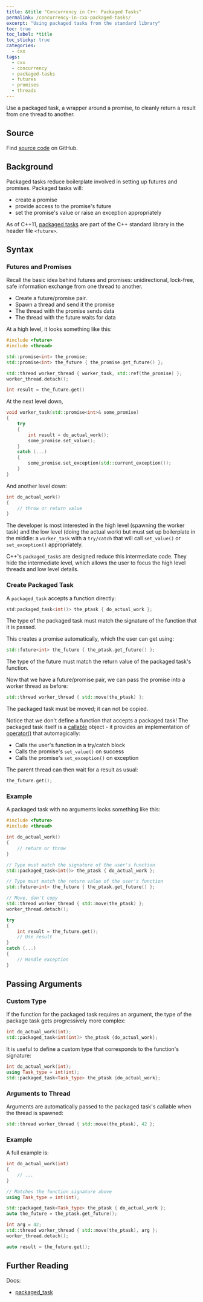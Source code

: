 ```yaml
---
title: &title "Concurrency in C++: Packaged Tasks"
permalink: /concurrency-in-cxx-packaged-tasks/
excerpt: "Using packaged tasks from the standard library"
toc: true
toc_label: *title
toc_sticky: true
categories:
  - cxx
tags:
  - cxx
  - concurrency
  - packaged-tasks
  - futures
  - promises
  - threads
---
```


Use a packaged task, a wrapper around a promise, to cleanly return a result from one thread to another.


## Source

Find [source code](https://github.com/KevinWMatthews/cxx-concurrency) on GitHub.


## Background

Packaged tasks reduce boilerplate involved in setting up futures and promises. Packaged tasks will:
  * create a promise
  * provide access to the promise's future
  * set the promise's value or raise an exception appropriately

As of C++11, [packaged tasks](https://en.cppreference.com/w/cpp/thread/packaged_task) are part of the C++ standard library in the header file `<future>`.


## Syntax


### Futures and Promises

Recall the basic idea behind futures and promises: unidirectional, lock-free, safe information exchange from one thread to another.

  * Create a future/promise pair.
  * Spawn a thread and send it the promise
  * The thread with the promise sends data
  * The thread with the future waits for data

At a high level, it looks something like this:

```c++
#include <future>
#include <thread>

std::promise<int> the_promise;
std::promise<int> the_future { the_promise.get_future() };

std::thread worker_thread { worker_task, std::ref(the_promise) };
worker_thread.detach();

int result = the_future.get()
```

At the next level down,

```c++
void worker_task(std::promise<int>& some_promise)
{
    try
    {
        int result = do_actual_work();
        some_promise.set_value();
    }
    catch (...)
    {
        some_promise.set_exception(std::current_exception());
    }
}
```

And another level down:

```c++
int do_actual_work()
{
    // throw or return value
}
```

The developer is most interested in the high level (spawning the worker task) and the low level (doing the actual work) but must set up boilerplate in the middle: a `worker_task` with a `try/catch` that will call `set_value()` or `set_exception()` appropriately.

C++'s `packaged_task`s are designed reduce this intermediate code. They hide the intermediate level, which allows the user to focus the high level threads and low level details.


### Create Packaged Task

A `packaged_task` accepts a function directly:

```c++
std:packaged_task<int()> the_ptask { do_actual_work };
```

The type of the packaged task must match the signature of the function that it is passed.

This creates a promise automatically, which the user can get using:

```c++
std::future<int> the_future { the_ptask.get_future() };
```

The type of the future must match the return value of the packaged task's function.

Now that we have a future/promise pair, we can pass the promise into a worker thread as before:

```c++
std::thread worker_thread { std::move(the_ptask) };
```

The packaged task must be moved; it can not be copied.

Notice that we don't define a function that accepts a packaged task!
The packaged task itself is a [callable](https://en.cppreference.com/w/cpp/named_req/Callable) object - it provides an implementation of [operator()](https://en.cppreference.com/w/cpp/thread/packaged_task/operator()) that automagically:

  * Calls the user's function in a try/catch block
  * Calls the promise's `set_value()` on success
  * Calls the promise's `set_exception()` on exception

The parent thread can then wait for a result as usual:

```c++
the_future.get();
```


### Example

A packaged task with no arguments looks something like this:

```c++
#include <future>
#include <thread>

int do_actual_work()
{
    // return or throw
}

// Type must match the signature of the user's function
std::packaged_task<int()> the_ptask { do_actual_work };

// Type must match the return value of the user's function
std::future<int> the_future { the_ptask.get_future() };

// Move, don't copy
std::thread worker_thread { std::move(the_ptask) };
worker_thread.detach();

try
{
    int result = the_future.get();
    // Use result
}
catch (...)
{
    // Handle exception
}
```


## Passing Arguments


### Custom Type

If the function for the packaged task requires an argument, the type of the package task gets progressively more complex:

```c++
int do_actual_work(int);
std::packaged_task<int(int)> the_ptask {do_actual_work};
```

It is useful to define a custom type that corresponds to the function's signature:

```c++
int do_actual_work(int);
using Task_type = int(int);
std::packaged_task<Task_type> the_ptask {do_actual_work};
```


### Arguments to Thread

Arguments are automatically passed to the packaged task's callable when the thread is spawned:

```c++
std::thread worker_thread { std::move(the_ptask), 42 };
```


### Example

A full example is:

```c++
int do_actual_work(int)
{
    // ...
}

// Matches the function signature above
using Task_type = int(int);

std::packaged_task<Task_type> the_ptask { do_actual_work };
auto the_future = the_ptask.get_future();

int arg = 42;
std::thread worker_thread { std::move(the_ptask), arg };
worker_thread.detach();

auto result = the_future.get();
```


## Further Reading

Docs:

  * [packaged_task](https://en.cppreference.com/w/cpp/thread/packaged_task)
